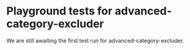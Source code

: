 # Playground tests for advanced-category-excluder
We are still awaiting the first test run for advanced-category-excluder.

